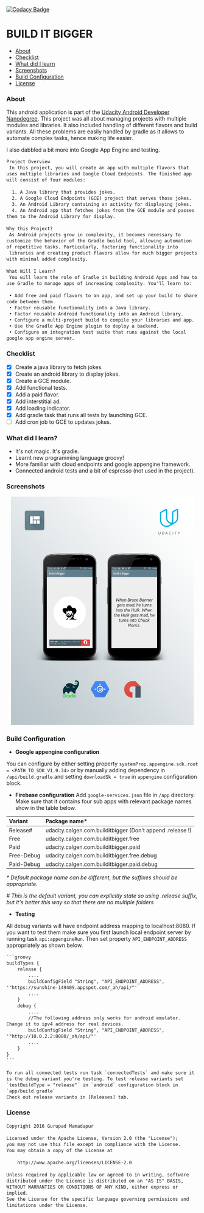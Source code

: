 [![Codacy Badge](https://api.codacy.com/project/badge/Grade/d237ff087c6848209394562a50c8a62e)](https://www.codacy.com/app/gurupadmamadapur/Build-it-Bigger?utm_source=github.com&utm_medium=referral&utm_content=Protino/Build-it-Bigger&utm_campaign=badger)

BUILD IT BIGGER
===============
* [About](#about)
* [Checklist](#checklist)
* [What did I learn](#what-did-i-learn)
* [Screenshots](#screenshots)
* [Build Configuration](#build-configuration)
* [License](#licnese)

### About
This android application is part of the [Udacity Android Developer Nanodegree]. This project was all about managing projects with multiple modules and libraries.
It also included handling of different flavors and build variants. All these problems are easily handled by gradle as it allows to automate complex tasks, hence making life easier.

I also dabbled a bit more into Google App Engine and testing.

```
Project Overview
 In this project, you will create an app with multiple flavors that uses multiple libraries and Google Cloud Endpoints. The finished app will consist of four modules:

  1. A Java library that provides jokes.
  2. A Google Cloud Endpoints (GCE) project that serves those jokes.
  3. An Android Library containing an activity for displaying jokes.
  4. An Android app that fetches jokes from the GCE module and passes them to the Android Library for display.

Why this Project?
 As Android projects grow in complexity, it becomes necessary to customize the behavior of the Gradle build tool, allowing automation of repetitive tasks. Particularly, factoring functionality into
 libraries and creating product flavors allow for much bigger projects with minimal added complexity.

What Will I Learn?
 You will learn the role of Gradle in building Android Apps and how to use Gradle to manage apps of increasing complexity. You'll learn to:

 • Add free and paid flavors to an app, and set up your build to share code between them.
 • Factor reusable functionality into a Java library.
 • Factor reusable Android functionality into an Android library.
 • Configure a multi-project build to compile your libraries and app.
 • Use the Gradle App Engine plugin to deploy a backend.
 • Configure an integration test suite that runs against the local google app engine server.
```


### Checklist

 - [x] Create a java library to fetch jokes.
 - [x] Create an android library to display jokes.
 - [x] Create a GCE module.
 - [x] Add functional tests.
 - [x] Add a paid flavor.
 - [x] Add interstitial ad.
 - [x] Add loading indicator.
 - [x] Add gradle task that runs all tests by launching GCE.
 - [ ] Add cron job to GCE to updates jokes.

### What did I learn?

* It's not magic. It's gradle.
* Learnt new programming language groovy!
* More familiar with cloud endpoints and google appengine framework.
* Connected android tests and a bit of espresso (not used in the project).

### Screenshots
<p align="center">
<img src="/assets/cover.png?raw=true" width="480" height="600" alt="Cover">
</p>

### Build Configuration

* <b>Google appengine configuration</b>

 You can configure by either setting property `systemProp.appengine.sdk.root = <PATH_TO_SDK_V1.9.34>` or by manually adding dependency in `/api/build.gradle` and setting `downloadSk = true` in `appengine` configuration block.

* <b>Firebase configuration</b>
 Add `google-services.json` file in `/app` directory. Make sure that it contains four sub apps with relevant package names show in the table below.

 | Variant       | Package name<sp>*</sp>  |
 |:------------- |:-------------|
 | Release<sp>#</sp>        | udacity.calgen.com.builditbigger  (Don't append .release !)|
 | Free          | udacity.calgen.com.builditbigger.free|
 | Paid          | udacity.calgen.com.builditbigger.paid|
 | Free-Debug    | udacity.calgen.com.builditbigger.free.debug|
 | Paid-Debug  | udacity.calgen.com.builditbigger.paid.debug|

 <i>* Default package name can be different, but the suffixes should be appropriate.</i>

 <i># This is the default variant, you can explicitly state so using .release suffix, but it's better this way so that there are no multiple folders</i>


* <b>Testing</b>

 All debug variants will have endpoint address mapping to localhost:8080. If you want to test them make sure you first launch local endpoint server by running task `api:appengineRun`. Then set property `API_ENDPOINT_ADDRESS` appropriately as shown below.

    ```groovy
    buildTypes {
        release {
            ....
            buildConfigField "String", "API_ENDPOINT_ADDRESS", '"https://sunshine-149409.appspot.com/_ah/api/"'
            ....
        }
        debug {
            ....
            //The following address only works for android emulator. Change it to ipv4 address for real devices.
            buildConfigField "String", "API_ENDPOINT_ADDRESS", '"http://10.0.2.2:8080/_ah/api/"'
            ....
        }
    }
    ```

    To run all connected tests run task `connectedTests` and make sure it is the debug variant you're testing. To test release variants set `testBuildType = "release"` in `android` configuration block in `app/build.gradle`
    Check out release variants in [Releases] tab.

### License
    Copyright 2016 Gurupad Mamadapur

    Licensed under the Apache License, Version 2.0 (the "License");
    you may not use this file except in compliance with the License.
    You may obtain a copy of the License at

        http://www.apache.org/licenses/LICENSE-2.0

    Unless required by applicable law or agreed to in writing, software
    distributed under the License is distributed on an "AS IS" BASIS,
    WITHOUT WARRANTIES OR CONDITIONS OF ANY KIND, either express or implied.
    See the License for the specific language governing permissions and
    limitations under the License.


  [Udacity Android Developer Nanodegree]:https://www.udacity.com/degrees/android-developer-nanodegree-by-google--nd801
  [Releases]:https://github.com/Protino/Build-it-Bigger/releases
